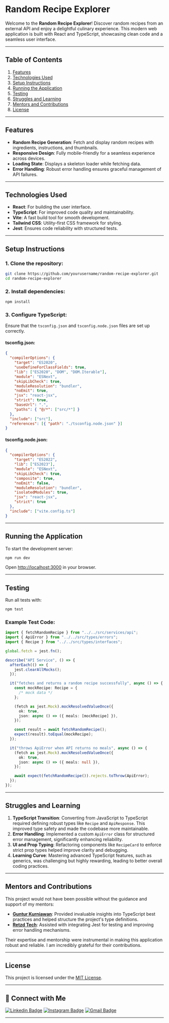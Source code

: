 # Random Recipe Explorer

Welcome to the **Random Recipe Explorer**! Discover random recipes from an external API and enjoy a delightful culinary experience. This modern web application is built with React and TypeScript, showcasing clean code and a seamless user interface.

---

## Table of Contents

1. [Features](#features)
2. [Technologies Used](#technologies-used)
3. [Setup Instructions](#setup-instructions)
4. [Running the Application](#running-the-application)
5. [Testing](#testing)
6. [Struggles and Learning](#struggles-and-learning)
7. [Mentors and Contributions](#mentors-and-contributions)
8. [License](#license)

---

## Features

- **Random Recipe Generation**: Fetch and display random recipes with ingredients, instructions, and thumbnails.
- **Responsive Design**: Fully mobile-friendly for a seamless experience across devices.
- **Loading State**: Displays a skeleton loader while fetching data.
- **Error Handling**: Robust error handling ensures graceful management of API failures.

---

## Technologies Used

- **React**: For building the user interface.
- **TypeScript**: For improved code quality and maintainability.
- **Vite**: A fast build tool for smooth development.
- **Tailwind CSS**: Utility-first CSS framework for styling.
- **Jest**: Ensures code reliability with structured tests.

---

## Setup Instructions

### 1. Clone the repository:

```bash
git clone https://github.com/yourusername/random-recipe-explorer.git
cd random-recipe-explorer
```

### 2. Install dependencies:

```bash
npm install
```

### 3. Configure TypeScript:

Ensure that the `tsconfig.json` and `tsconfig.node.json` files are set up correctly.

#### **tsconfig.json**:

```json
{
  "compilerOptions": {
    "target": "ES2020",
    "useDefineForClassFields": true,
    "lib": ["ES2020", "DOM", "DOM.Iterable"],
    "module": "ESNext",
    "skipLibCheck": true,
    "moduleResolution": "bundler",
    "noEmit": true,
    "jsx": "react-jsx",
    "strict": true,
    "baseUrl": ".",
    "paths": { "@/*": ["src/*"] }
  },
  "include": ["src"],
  "references": [{ "path": "./tsconfig.node.json" }]
}
```

#### **tsconfig.node.json**:

```json
{
  "compilerOptions": {
    "target": "ES2022",
    "lib": ["ES2023"],
    "module": "ESNext",
    "skipLibCheck": true,
    "composite": true,
    "noEmit": false,
    "moduleResolution": "bundler",
    "isolatedModules": true,
    "jsx": "react-jsx",
    "strict": true
  },
  "include": ["vite.config.ts"]
}
```

---

## Running the Application

To start the development server:

```bash
npm run dev
```

Open [http://localhost:3000](http://localhost:3000) in your browser.

---

## Testing

Run all tests with:

```bash
npm test
```

### Example Test Code:

```typescript
import { fetchRandomRecipe } from "../../src/services/api";
import { ApiError } from "../../src/types/errors";
import { Recipe } from "../../src/types/interfaces";

global.fetch = jest.fn();

describe("API Service", () => {
  afterEach(() => {
    jest.clearAllMocks();
  });

  it("fetches and returns a random recipe successfully", async () => {
    const mockRecipe: Recipe = {
      /* mock data */
    };

    (fetch as jest.Mock).mockResolvedValueOnce({
      ok: true,
      json: async () => ({ meals: [mockRecipe] }),
    });

    const result = await fetchRandomRecipe();
    expect(result).toEqual(mockRecipe);
  });

  it("throws ApiError when API returns no meals", async () => {
    (fetch as jest.Mock).mockResolvedValueOnce({
      ok: true,
      json: async () => ({ meals: null }),
    });

    await expect(fetchRandomRecipe()).rejects.toThrow(ApiError);
  });
});
```

---

## Struggles and Learning

1. **TypeScript Transition**: Converting from JavaScript to TypeScript required defining robust types like `Recipe` and `ApiResponse`. This improved type safety and made the codebase more maintainable.
2. **Error Handling**: Implemented a custom `ApiError` class for structured error management, significantly enhancing reliability.
3. **UI and Prop Typing**: Refactoring components like `RecipeCard` to enforce strict prop types helped improve clarity and debugging.
4. **Learning Curve**: Mastering advanced TypeScript features, such as generics, was challenging but highly rewarding, leading to better overall coding practices.

---

## Mentors and Contributions

This project would not have been possible without the guidance and support of my mentors:

- [**Guntur Kurniawan**](https://github.com/gunturkh): Provided invaluable insights into TypeScript best practices and helped structure the project's type definitions.
- [**Retzd Tech**](https://github.com/retzd-tech): Assisted with integrating Jest for testing and improving error handling mechanisms.

Their expertise and mentorship were instrumental in making this application robust and reliable. I am incredibly grateful for their contributions.

---

## License

This project is licensed under the [MIT License](./LICENSE).

---

## 📧 Connect with Me

[![Linkedin Badge](https://img.shields.io/badge/-Andika_Safri-blue?style=flat-square&logo=Linkedin&logoColor=white)](https://www.linkedin.com/in/andika-safri/)
[![Instagram Badge](https://img.shields.io/badge/-Andika_Safri-purple?style=flat-square&logo=instagram&logoColor=white)](https://www.instagram.com/dikko_pujangga/)
[![Gmail Badge](https://img.shields.io/badge/-andika.saf3@gmail.com-c14438?style=flat-square&logo=Gmail&logoColor=white)](mailto:andika.saf3@gmail.com)

---
